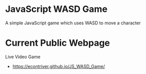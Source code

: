# JavaScript WASD Game
A simple JavaScript game which uses WASD to move a character

# Current Public Webpage

Live Video Game

* https://econtriver.github.io/JS_WASD_Game/
